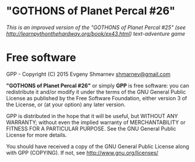 # "GOTHONS of Planet Percal #26"

*This is an improved version of the "GOTHONS of Planet Percal #25" (see http://learnpythonthehardway.org/book/ex43.html) text-adventure game*

# Free software

GPP - Copyright (C) 2015 Evgeny Shmarnev shmarnev@gmail.com

**"GOTHONS of Planet Percal #26"** or simply **GPP** is free software: you can redistribute it and/or modify it under the terms of the GNU General Public License as published by the Free Software Foundation, either version 3 of the License, or (at your option) any later version.

GPP is distributed in the hope that it will be useful, but WITHOUT ANY WARRANTY; without even the implied warranty of MERCHANTABILITY or FITNESS FOR A PARTICULAR PURPOSE. See the GNU General Public License for more details.

You should have received a copy of the GNU General Public License along with GPP (COPYING). If not, see http://www.gnu.org/licenses/
